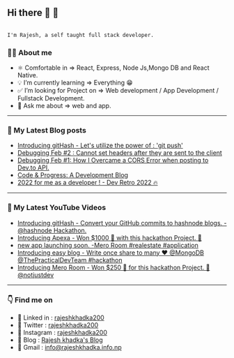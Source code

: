 ## Hi there 👋 👋

```

I'm Rajesh, a self taught full stack developer.

```

### 👨‍💻 About me

- ⚛️ Comfortable in => React, Express, Node Js,Mongo DB and React Native.
- 💡 I’m currently learning => Everything 😁
- ✅ I’m looking for Project on => Web development / App Development / Fullstack Development.
- 💬 Ask me about => web and app.

--------------------------------------------------------

### 📗 My Latest Blog posts

<!-- BLOG-POST-LIST:START -->
- [Introducing gitHash - Let&#39;s utilize the power of : &#39;git push&#39;](https://rajeshkhadka.hashnode.dev/introducing-githash-lets-utilize-the-power-of-git-push)
- [Debugging Feb #2 : Cannot set headers after they are sent to the client](https://rajeshkhadka.hashnode.dev/debugging-feb-2-cannot-set-headers-after-they-are-sent-to-the-client)
- [Debugging Feb #1: How I Overcame a CORS Error when posting to Dev.to API.](https://rajeshkhadka.hashnode.dev/debugging-feb-1-how-i-overcame-a-cors-error-when-posting-to-devto-api)
- [Code &amp; Progress: A Development Blog](https://rajeshkhadka.hashnode.dev/code-progress-a-development-blog)
- [2022 for me as a developer ! - Dev Retro 2022 🔥](https://rajeshkhadka.hashnode.dev/2022-for-me-as-a-developer-dev-retro-2022)
<!-- BLOG-POST-LIST:END -->
--------------------------------------------------

### 🔴 My Latest YouTube Videos
<!-- YOUTUBE-VIDEOS-LIST:START -->
- [Introducing gitHash - Convert your GitHub commits to hashnode blogs. -  @hashnode Hackathon.](https://www.youtube.com/watch?v=a_rUcsIkN7A)
- [Introducing Apexa - Won $1000 🤑 with this hackathon Project. 🚀](https://www.youtube.com/watch?v=4dyoFMiMUnk)
- [new app launching soon. -Mero Room #realestate #application](https://www.youtube.com/watch?v=MKVPnRJ0KVk)
- [Introducing easy blog - Write once share to many ❤ @MongoDB @ThePracticalDevTeam  #hackathon](https://www.youtube.com/watch?v=5sh75GbRSRU)
- [Introducing Mero Room - Won $250 🤑 for this hackathon Project.  🏡 @notjustdev](https://www.youtube.com/watch?v=0GYYh3aouFI)
<!-- YOUTUBE-VIDEOS-LIST:END -->

 --------------------------------------------------

### 👇 Find me on

- 🔗 Linked in : <a  target="_blank" href = "https://www.linkedin.com/in/rajeshkhadka200"> rajeshkhadka200 </a>
- 🔗 Twitter : <a  target="_blank" href = "https://www.twitter.com/rajeshkhadka200"> rajeshkhadka200 </a>
- 🔗 Instagram : <a target="_blank" href = "https://www.instagram.com/rajeshkhadka200"> rajeshkhadka200 </a>
- 🔗 Blog : <a target="_blank" href = "https://blog.rajeshkhadka.info.np/"> Rajesh khadka's Blog </a>
- 🔗 Gmail : info@rajeshkhadka.info.np
